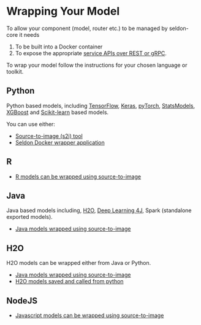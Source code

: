 # Wrapping Your Model

To allow your component (model, router etc.) to be managed by seldon-core it needs

1.  To be built into a Docker container
1.  To expose the appropriate [service APIs over REST or gRPC](../reference/internal-api.md).

To wrap your model follow the instructions for your chosen language or toolkit.

## Python

Python based models, including [TensorFlow](https://www.tensorflow.org/), [Keras](https://keras.io/), [pyTorch](http://pytorch.org/), [StatsModels](http://www.statsmodels.org/stable/index.html), [XGBoost](https://github.com/dmlc/xgboost) and [Scikit-learn](http://scikit-learn.org/stable/) based models.

You can use either:

- [Source-to-image (s2i) tool](./python.md)
- [Seldon Docker wrapper application](./python-docker.md)

## R

- [R models can be wrapped using source-to-image](r.md)

## Java

Java based models including, [H2O](https://www.h2o.ai/), [Deep Learning 4J](https://deeplearning4j.org/), Spark (standalone exported models).

- [Java models wrapped using source-to-image](java.md)

## H2O

H2O models can be wrapped either from Java or Python.

- [Java models wrapped using source-to-image](java.md)
- [H2O models saved and called from python](./h2o.md)

## NodeJS

- [Javascript models can be wrapped using source-to-image](nodejs.md)
